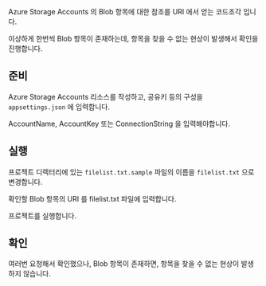 Azure Storage Accounts 의 Blob 항목에 대한 참조를 URI 에서 얻는 코드조각 입니다.

이상하게 한번씩 Blob 항목이 존재하는데, 항목을 찾을 수 없는 현상이 발생해서 확인을 진행합니다.

## 준비

Azure Storage Accounts 리소스를 작성하고, 공유키 등의 구성을 `appsettings.json` 에 입력합니다.

AccountName, AccountKey 또는 ConnectionString 을 입력해야합니다.

## 실행

프로젝트 디렉터리에 있는 `filelist.txt.sample` 파일의 이름을 `filelist.txt` 으로 변경합니다.

확인할 Blob 항목의 URI 를 filelist.txt 파일에 입력합니다.

프로젝트를 실행합니다.

## 확인

여러번 요청해서 확인했으나, Blob 항목이 존재하면, 항목을 찾을 수 없는 현상이 발생하지 않습니다.
